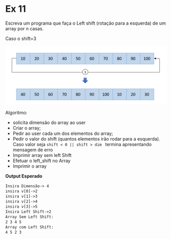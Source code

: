 # Ex 11
Escreva um programa que faça o Left shift (rotação para a esquerda) de um array por n casas.

Caso o shift=3

![Left Shift](left_shift.png)

Algoritmo:
- solicita dimensão do array ao user
- Criar o array;
- Pedir ao user cada um dos elementos do array;
- Pedir o valor do shift (quantos elementos irão rodar para a esquerda). Caso valor seja `shift < 0 || shift > dim ` termina apresentando mensagem de erro
- Imprimir array sem left Shift
- Efetuar o left_shift no Array
- Imprimir o array

**Output Esperado**
```console
Insira Dimensão-> 4
insira v[0]->2
insira v[1]->3
insira v[2]->4
insira v[3]->5
Insira Left Shift->2
Array Sem Left Shift:
2 3 4 5
Array com Left Shift:
4 5 2 3

```
